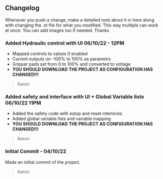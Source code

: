 ## Changelog
Whenever you push a change, make a detailed note about it in here along with changing the .st file for what you modified. This way multiple can work at once. You can add images too if needed. Thanks

### Added Hydraulic control with UI 06/10/22 - 12PM
- Mapped controls to values if enabled
- Current outputs on -100% to 100% as parametrs
- Gripper pads set from 0 to 100% and converted to voltage
- **YOU SHOULD DOWNLOAD THE PROJECT AS CONFIGURATION HAS CHANGED!!!**

> Aaron


### Added safety and interface with UI + Global Variable lists 06/10/22 11PM
- Added the safety code with estop and reset interlocks
- Added global variable lists and variable mapping
- **YOU SHOULD DOWNLOAD THE PROJECT AS CONFIGURATION HAS CHANGED!!!**

> Aaron

### Initial Commit - 04/10/22
Made an initial commit of the project. 

> Aaron

